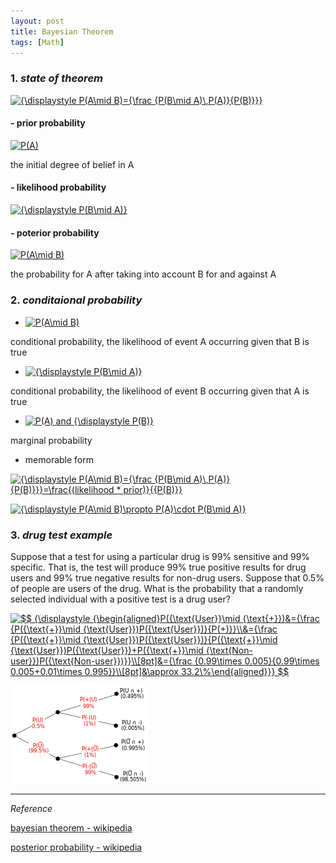 ```yaml
---
layout: post
title: Bayesian Theorem
tags: [Math]
---
```


### 1. *state of theorem*

<a href="https://www.codecogs.com/eqnedit.php?latex=\inline&space;{\displaystyle&space;P(A\mid&space;B)={\frac&space;{P(B\mid&space;A)\,P(A)}{P(B)}}}" target="_blank"><img src="https://latex.codecogs.com/gif.latex?\inline&space;{\displaystyle&space;P(A\mid&space;B)={\frac&space;{P(B\mid&space;A)\,P(A)}{P(B)}}}" title="{\displaystyle P(A\mid B)={\frac {P(B\mid A)\,P(A)}{P(B)}}}" /></a>


#### - prior probability 

<a href="https://www.codecogs.com/eqnedit.php?latex=\inline&space;P(A)" target="_blank"><img src="https://latex.codecogs.com/gif.latex?\inline&space;P(A)" title="P(A)" /></a>

the initial degree of belief in A

#### - likelihood probability 

<a href="https://www.codecogs.com/eqnedit.php?latex=\inline&space;{\displaystyle&space;P(B\mid&space;A)}" target="_blank"><img src="https://latex.codecogs.com/gif.latex?\inline&space;{\displaystyle&space;P(B\mid&space;A)}" title="{\displaystyle P(B\mid A)}" /></a>


#### - poterior probability 

<a href="https://www.codecogs.com/eqnedit.php?latex=\inline&space;P(A\mid&space;B)" target="_blank"><img src="https://latex.codecogs.com/gif.latex?\inline&space;P(A\mid&space;B)" title="P(A\mid B)" /></a>

the probability for A after taking into account B for and against A


### 2. *conditaional probability*

- <a href="https://www.codecogs.com/eqnedit.php?latex=\inline&space;P(A\mid&space;B)" target="_blank"><img src="https://latex.codecogs.com/gif.latex?\inline&space;P(A\mid&space;B)" title="P(A\mid B)" /></a> 

conditional probability, the likelihood of event A occurring given that B is true

 - <a href="https://www.codecogs.com/eqnedit.php?latex=\inline&space;{\displaystyle&space;P(B\mid&space;A)}" target="_blank"><img src="https://latex.codecogs.com/gif.latex?\inline&space;{\displaystyle&space;P(B\mid&space;A)}" title="{\displaystyle P(B\mid A)}" /></a> 

conditional probability, the likelihood of event B occurring given that A is true

 - <a href="https://www.codecogs.com/eqnedit.php?latex=\inline&space;P(A)&space;and&space;{\displaystyle&space;P(B)}" target="_blank"><img src="https://latex.codecogs.com/gif.latex?\inline&space;P(A)&space;and&space;{\displaystyle&space;P(B)}" title="P(A) and {\displaystyle P(B)}" /></a> 

marginal probability

- memorable form

<a href="https://www.codecogs.com/eqnedit.php?latex={\displaystyle&space;P(A\mid&space;B)={\frac&space;{P(B\mid&space;A)\,P(A)}{P(B)}}}=\frac{(likelihood&space;*&space;prior)}{{P(B)}}" target="_blank"><img src="https://latex.codecogs.com/gif.latex?{\displaystyle&space;P(A\mid&space;B)={\frac&space;{P(B\mid&space;A)\,P(A)}{P(B)}}}=\frac{(likelihood&space;*&space;prior)}{{P(B)}}" title="{\displaystyle P(A\mid B)={\frac {P(B\mid A)\,P(A)}{P(B)}}}=\frac{(likelihood * prior)}{{P(B)}}" /></a>

<a href="https://www.codecogs.com/eqnedit.php?latex=\inline&space;{\displaystyle&space;P(A\mid&space;B)\propto&space;P(A)\cdot&space;P(B\mid&space;A)}" target="_blank"><img src="https://latex.codecogs.com/gif.latex?\inline&space;{\displaystyle&space;P(A\mid&space;B)\propto&space;P(A)\cdot&space;P(B\mid&space;A)}" title="{\displaystyle P(A\mid B)\propto P(A)\cdot P(B\mid A)}" /></a>



### 3. *drug test example*

Suppose that a test for using a particular drug is 99% sensitive and 99% specific. That is, the test will produce 99% true positive results for drug users and 99% true negative results for non-drug users. Suppose that 0.5% of people are users of the drug. What is the probability that a randomly selected individual with a positive test is a drug user?

<a href="https://www.codecogs.com/eqnedit.php?latex=\inline&space;$$&space;{\displaystyle&space;{\begin{aligned}P({\text{User}}\mid&space;{\text{&plus;}})&={\frac&space;{P({\text{&plus;}}\mid&space;{\text{User}})P({\text{User}})}{P(&plus;)}}\\&={\frac&space;{P({\text{&plus;}}\mid&space;{\text{User}})P({\text{User}})}{P({\text{&plus;}}\mid&space;{\text{User}})P({\text{User}})&plus;P({\text{&plus;}}\mid&space;{\text{Non-user}})P({\text{Non-user}})}}\\[8pt]&={\frac&space;{0.99\times&space;0.005}{0.99\times&space;0.005&plus;0.01\times&space;0.995}}\\[8pt]&\approx&space;33.2\%\end{aligned}}}&space;$$" target="_blank"><img src="https://latex.codecogs.com/gif.latex?\inline&space;$$&space;{\displaystyle&space;{\begin{aligned}P({\text{User}}\mid&space;{\text{&plus;}})&={\frac&space;{P({\text{&plus;}}\mid&space;{\text{User}})P({\text{User}})}{P(&plus;)}}\\&={\frac&space;{P({\text{&plus;}}\mid&space;{\text{User}})P({\text{User}})}{P({\text{&plus;}}\mid&space;{\text{User}})P({\text{User}})&plus;P({\text{&plus;}}\mid&space;{\text{Non-user}})P({\text{Non-user}})}}\\[8pt]&={\frac&space;{0.99\times&space;0.005}{0.99\times&space;0.005&plus;0.01\times&space;0.995}}\\[8pt]&\approx&space;33.2\%\end{aligned}}}&space;$$" title="$$ {\displaystyle {\begin{aligned}P({\text{User}}\mid {\text{+}})&={\frac {P({\text{+}}\mid {\text{User}})P({\text{User}})}{P(+)}}\\&={\frac {P({\text{+}}\mid {\text{User}})P({\text{User}})}{P({\text{+}}\mid {\text{User}})P({\text{User}})+P({\text{+}}\mid {\text{Non-user}})P({\text{Non-user}})}}\\[8pt]&={\frac {0.99\times 0.005}{0.99\times 0.005+0.01\times 0.995}}\\[8pt]&\approx 33.2\%\end{aligned}}} $$" /></a>


![alt text](/assets/img/bayes_ex.png)


***
*Reference*

[bayesian theorem - wikipedia](https://en.wikipedia.org/wiki/Bayes%27_theorem)

[posterior probability - wikipedia](https://en.wikipedia.org/wiki/Posterior_probability)

